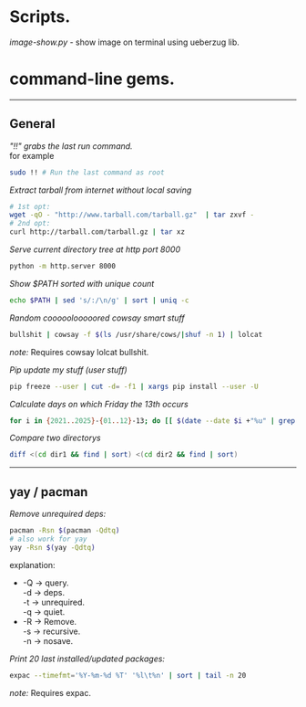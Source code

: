# Scripts.  
*image-show.py* - show image on terminal using ueberzug lib.


# command-line gems.  
---

## General

*"!!" grabs the last run command.*  
for example  
```sh
sudo !! # Run the last command as root
```

*Extract tarball from internet without local saving*  
```sh
# 1st opt:
wget -qO - "http://www.tarball.com/tarball.gz"  | tar zxvf -
# 2nd opt:
curl http://tarball.com/tarball.gz | tar xz
```

*Serve current directory tree at http port 8000*  
```sh
python -m http.server 8000
```

*Show $PATH sorted with unique count*  
```sh
echo $PATH | sed 's/:/\n/g' | sort | uniq -c
```
*Random cooooolooooored cowsay smart stuff*  

```sh
bullshit | cowsay -f $(ls /usr/share/cows/|shuf -n 1) | lolcat
```
*note:* Requires cowsay lolcat bullshit.  

*Pip update my stuff (user stuff)*
```sh
pip freeze --user | cut -d= -f1 | xargs pip install --user -U
```

*Calculate days on which Friday the 13th occurs*  
```sh
for i in {2021..2025}-{01..12}-13; do [[ $(date --date $i +"%u" | grep 5) != 5 ]] || echo "$i Friday the 13th"; done
```

*Compare two directorys*  
```sh
diff <(cd dir1 && find | sort) <(cd dir2 && find | sort)
```

---
## yay / pacman
*Remove unrequired deps:*  
```sh
pacman -Rsn $(pacman -Qdtq)
# also work for yay
yay -Rsn $(yay -Qdtq)
```
explanation:   
* -Q -> query.  
-d -> deps.  
-t -> unrequired.  
-q -> quiet.  
* -R -> Remove.  
-s -> recursive.  
-n -> nosave.  


*Print 20 last installed/updated packages:*  
```sh
expac --timefmt='%Y-%m-%d %T' '%l\t%n' | sort | tail -n 20
```
*note:* Requires expac.  

